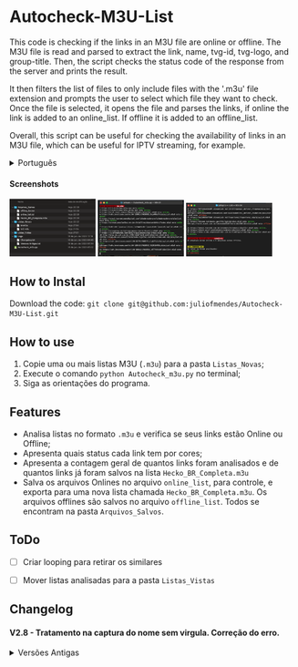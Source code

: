 # Autocheck-M3U-List

This code is checking if the links in an M3U file are online or offline. The M3U file is read and parsed to extract the link, name, tvg-id, tvg-logo, and group-title. Then, the script checks the status code of the response from the server and prints the result.

It then filters the list of files to only include files with the '.m3u' file extension and prompts the user to select which file they want to check. Once the file is selected, it opens the file and parses the links, if online the link is added to an online_list. If offline it is added to an offline_list.

Overall, this script can be useful for checking the availability of links in an M3U file, which can be useful for IPTV streaming, for example.
  
  <details>
  <summary>Português</summary>
Este script verifica a disponibilidade de links em um arquivo M3U enviando uma solicitação HEAD para cada link usando a função requests.head(). Um arquivo M3U é um arquivo de texto simples que contém uma lista de URLs, geralmente usado para streaming IPTV.

O script começa definindo uma função chamada check_online() que recebe um arquivo M3U como argumento. Ele então inicializa duas listas, online_list e offline_list, e uma variável de contagem count.

Ele abre o arquivo M3U passado como argumento e lê suas linhas. Ele então itera através de cada linha do arquivo. Se a linha começa com "#EXTINF", ele usa expressões regulares para extrair o nome, tvg-id, tvg-logo e group-title da linha. Se a linha começa com "http", é considerada um link e o script envia uma solicitação HEAD para o link usando a função `requests.head()
</details>

#### Screenshots
<img src="https://github.com/juliofmendes/Autocheck-M3U-List/blob/main/Screenshot_03.png?raw=true" width="30%" height="30%">     <img src="https://github.com/juliofmendes/Autocheck-M3U-List/blob/main/Screenshot_01.png?raw=true" width="30%" height="30%">     <img src="https://github.com/juliofmendes/Autocheck-M3U-List/blob/main/Screenshot_02.png?raw=true" width="30%" height="30%">


## How to Instal

Download the code:
`git clone git@github.com:juliofmendes/Autocheck-M3U-List.git`


## How to use

1. Copie uma ou mais listas M3U (`.m3u`) para a pasta `Listas_Novas`;
2. Execute o comando `python Autocheck_m3u.py` no terminal;
3. Siga as orientações do programa.


## Features
- Analisa listas no formato `.m3u` e verifica se seus links estão Online ou Offline;
- Apresenta quais status cada link tem por cores;
- Apresenta a contagem geral de quantos links foram analisados e de quantos links já foram salvos na lista `Hecko_BR_Completa.m3u`
- Salva os arquivos Onlines no arquivo `online_list`, para controle, e exporta para uma nova lista chamada `Hecko_BR_Completa.m3u`. Os arquivos offlines são salvos no arquivo `offline_list`. Todos se encontram na pasta `Arquivos_Salvos`.


## ToDo
* [ ] Criar looping para retirar os similares
* [ ] Mover listas analisadas para a pasta `Listas_Vistas`


## Changelog

#### V2.8 - Tratamento na captura do nome sem virgula. Correção do erro.
  <details>
  <summary>Versões Antigas</summary>

V2.7 - melhorada a captura para as tags na m3u e salvamento, agora sem erro. Resolvido o problema de salvamento dos arquivos offline na lista. Retirado a repetição do ultimo item.

V2.5 - Restruturado para armazenar as tags da lista m3u e organizado a forma de salvamento. Agora gera a lista M3U com os links online.

V2.1 - Tradução para PT-BR. 

V2.0 - Adicionado recursos para salvar arquivos na pasta "Arquivos_Salvos" e leitura de listas na pasta  "Listas_Novas”. Ajustes na contagem de linhas será feita no arquivo correto salvo na pasta "Arquivos_Salvos" e evitará o erro.

V1.8 - Adicionado correção da quantidade total já salva.

V1.7 - Adicionado cores e inicio da interface visual.

V1.5 - Este código adiciona a capacidade de selecionar qual arquivo M3U deseja-se analisar, ao listar todos os arquivos M3U encontrados na pasta atual e pedir ao usuário para escolher um. Ele também fornece uma mensagem quando o processo estiver concluído, incluindo a quantidade de arquivos online e offline. Além disso, ele adiciona uma contagem em tempo real dos arquivos analisados e quantidade de arquivos salvo nos arquivos de texto.

V1.0 - Básico e inicial.  
</details>
